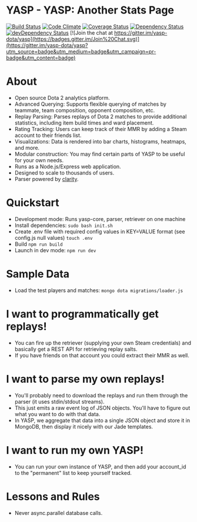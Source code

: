YASP - YASP: Another Stats Page
====
[![Build Status](https://travis-ci.org/yasp-dota/yasp.svg)](https://travis-ci.org/yasp-dota/yasp)
[![Code Climate](https://codeclimate.com/github/yasp-dota/yasp/badges/gpa.svg)](https://codeclimate.com/github/yasp-dota/yasp)
[![Coverage Status](https://coveralls.io/repos/yasp-dota/yasp/badge.svg)](https://coveralls.io/r/yasp-dota/yasp)
[![Dependency Status](https://david-dm.org/yasp-dota/yasp.svg)](https://david-dm.org/yasp-dota/yasp)
[![devDependency Status](https://david-dm.org/yasp-dota/yasp/dev-status.svg)](https://david-dm.org/yasp-dota/yasp#info=devDependencies)
[![Join the chat at https://gitter.im/yasp-dota/yasp](https://badges.gitter.im/Join%20Chat.svg)](https://gitter.im/yasp-dota/yasp?utm_source=badge&utm_medium=badge&utm_campaign=pr-badge&utm_content=badge)

About
====
* Open source Dota 2 analytics platform.
* Advanced Querying: Supports flexible querying of matches by teammate, team composition, opponent composition, etc.
* Replay Parsing: Parses replays of Dota 2 matches to provide additional statistics, including item build times and ward placement.
* Rating Tracking: Users can keep track of their MMR by adding a Steam account to their friends list.
* Visualizations: Data is rendered into bar charts, histograms, heatmaps, and more.
* Modular construction: You may find certain parts of YASP to be useful for your own needs.
* Runs as a Node.js/Express web application.
* Designed to scale to thousands of users.
* Parser powered by [clarity](https://github.com/skadistats/clarity).  

Quickstart
====
* Development mode: Runs yasp-core, parser, retriever on one machine
* Install dependencies: `sudo bash init.sh`
* Create .env file with required config values in KEY=VALUE format (see config.js null values) `touch .env`
* Build `npm run build`
* Launch in dev mode: `npm run dev`

Sample Data
====
* Load the test players and matches: `mongo dota migrations/loader.js`

I want to programmatically get replays!  
====
* You can fire up the retriever (supplying your own Steam credentials) and basically get a REST API for retrieving replay salts.  
* If you have friends on that account you could extract their MMR as well.

I want to parse my own replays!  
====
* You'll probably need to download the replays and run them through the parser (it uses stdin/stdout streams).
* This just emits a raw event log of JSON objects.  You'll have to figure out what you want to do with that data.
* In YASP, we aggregate that data into a single JSON object and store it in MongoDB, then display it nicely with our Jade templates.

I want to run my own YASP!
====
* You can run your own instance of YASP, and then add your account_id to the "permanent" list to keep yourself tracked.

Lessons and Rules
====
* Never async.parallel database calls.
